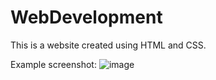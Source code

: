 # WebDevelopment
This is a website created using HTML and CSS.

Example screenshot:
![image](https://github.com/user-attachments/assets/0de6bb5b-1588-46fb-9427-359f06f62cd1)